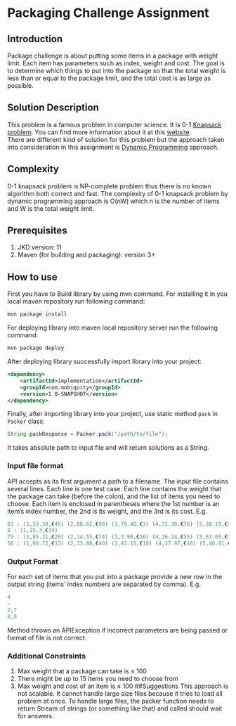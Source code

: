 # Packaging Challenge Assignment
## Introduction
Package challenge is about putting some items in a package with weight limit. Each item has
parameters such as index, weight and cost. The goal is to determine which things to put into the 
package so that the total weight is less than or equal to the package limit, and the total cost
is as large as possible.
## Solution Description
This problem is a famous problem in computer science. It is 0-1 
[Knapsack problem](https://en.wikipedia.org/wiki/Knapsack_problem).
You can find more information about it at this [website](https://www.javatpoint.com/0-1-knapsack-problem).
<br/>
There are different kind of solution for this problem but the approach taken into consideration in 
this assignment is [Dynamic Programming](https://en.wikipedia.org/wiki/Dynamic_programming) approach. 
## Complexity
0-1 knapsack problem is NP-complete problem thus there is no known algorithm both correct and fast.
The complexity of 0-1 knapsack problem by dynamic programming approach is O(nW) which n is the 
number of items and W is the total weight limit. 
## Prerequisites
1. JKD version: 11
2. Maven (for building and packaging): version 3+
## How to use
First you have to Build library by using mvn command. For installing it in you local maven repository run following 
command:

```bash
mvn package install
```

For deploying library into maven local repository server run the following command:  

```bash
mvn package deploy
```

After deploying library successfully import library into your project: 

```xml
<dependency>
    <artifactId>implementation</artifactId>
    <groupId>com.mobiquity</groupId>
    <version>1.0-SNAPSHOT</version>
</dependency>
```

Finally, after importing library into your project, use static method `pack` in `Packer` class:

```java
String packResponse = Packer.pack("/path/to/file");
```
It takes absolute path to input file and will return solutions as a String.
### Input file format

API accepts as its first argument a path to a filename. The input file contains several lines.
Each line is one test case. Each line contains the weight that the package can take 
(before the colon), and the list of items you need to choose. Each item is enclosed in parentheses 
where the 1st number is an item’s index number, the 2nd is its weight, and the 3rd is its cost. E.g.
```java
81 : (1,53.38,€45) (2,88.62,€98) (3,78.48,€3) (4,72.30,€76) (5,30.18,€9) (6,46.34,€48)
8 : (1,15.3,€34)
75 : (1,85.31,€29) (2,14.55,€74) (3,3.98,€16) (4,26.24,€55) (5,63.69,€52) (6,76.25,€75) (7,60.02,€74) (8,93.18,€35) (9,89.95,€78)
56 : (1,90.72,€13) (2,33.80,€40) (3,43.15,€10) (4,37.97,€16) (5,46.81,€36) (6,48.77,€79) (7,81.80,€45) (8,19.36,€79) (9,6.76,€64)
```

### Output Format
For each set of items that you put into a package provide a new row in the output string (items’ index
numbers are separated by comma). E.g.
```java
4
-
2,7
8,9
```
Method throws an APIException if incorrect parameters are being passed or format of file is not correct.
### Additional Constraints
1. Max weight that a package can take is ≤ 100
2. There might be up to 15 items you need to choose from
3. Max weight and cost of an item is ≤ 100
##Suggestions
This approach is not scalable. It cannot handle large size files because it tries to load all problem at once.
To handle large files, the packer function needs to return Stream of strings (or something like that) and called 
should wait for answers. 